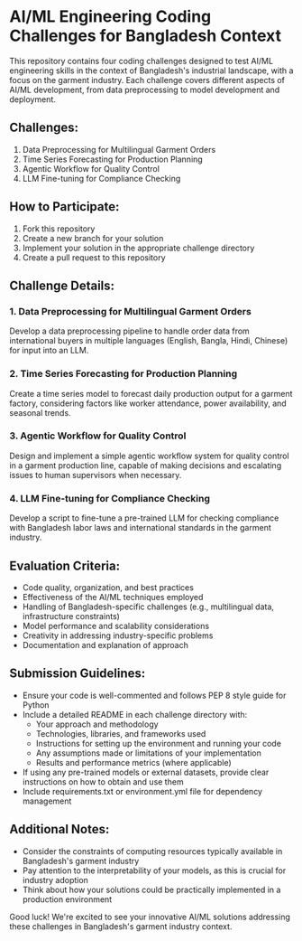 # AI/ML Engineering Coding Challenges for Bangladesh Context

This repository contains four coding challenges designed to test AI/ML engineering skills in the context of Bangladesh's industrial landscape, with a focus on the garment industry. Each challenge covers different aspects of AI/ML development, from data preprocessing to model development and deployment.

## Challenges:

1. Data Preprocessing for Multilingual Garment Orders
2. Time Series Forecasting for Production Planning
3. Agentic Workflow for Quality Control
4. LLM Fine-tuning for Compliance Checking

## How to Participate:

1. Fork this repository
2. Create a new branch for your solution
3. Implement your solution in the appropriate challenge directory
4. Create a pull request to this repository

## Challenge Details:

### 1. Data Preprocessing for Multilingual Garment Orders
Develop a data preprocessing pipeline to handle order data from international buyers in multiple languages (English, Bangla, Hindi, Chinese) for input into an LLM.

### 2. Time Series Forecasting for Production Planning
Create a time series model to forecast daily production output for a garment factory, considering factors like worker attendance, power availability, and seasonal trends.

### 3. Agentic Workflow for Quality Control
Design and implement a simple agentic workflow system for quality control in a garment production line, capable of making decisions and escalating issues to human supervisors when necessary.

### 4. LLM Fine-tuning for Compliance Checking
Develop a script to fine-tune a pre-trained LLM for checking compliance with Bangladesh labor laws and international standards in the garment industry.

## Evaluation Criteria:

- Code quality, organization, and best practices
- Effectiveness of the AI/ML techniques employed
- Handling of Bangladesh-specific challenges (e.g., multilingual data, infrastructure constraints)
- Model performance and scalability considerations
- Creativity in addressing industry-specific problems
- Documentation and explanation of approach

## Submission Guidelines:

- Ensure your code is well-commented and follows PEP 8 style guide for Python
- Include a detailed README in each challenge directory with:
  - Your approach and methodology
  - Technologies, libraries, and frameworks used
  - Instructions for setting up the environment and running your code
  - Any assumptions made or limitations of your implementation
  - Results and performance metrics (where applicable)
- If using any pre-trained models or external datasets, provide clear instructions on how to obtain and use them
- Include requirements.txt or environment.yml file for dependency management

## Additional Notes:

- Consider the constraints of computing resources typically available in Bangladesh's garment industry
- Pay attention to the interpretability of your models, as this is crucial for industry adoption
- Think about how your solutions could be practically implemented in a production environment

Good luck! We're excited to see your innovative AI/ML solutions addressing these challenges in Bangladesh's garment industry context.